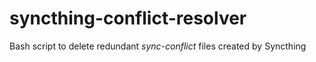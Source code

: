 # syncthing-conflict-resolver
Bash script to delete redundant *sync-conflict* files created by Syncthing
